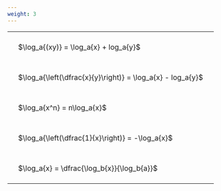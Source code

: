 ```yaml
---
weight: 3
---
```


<style type="text/css">
#T_e6e87 th.col_heading {
  text-align: left;
  font-size: 1em;
}
#T_e6e87 td {
  text-align: left;
  font-size: 1em;
  padding: 1.5em;
}
</style>
<table id="T_e6e87">
  <thead>
  </thead>
  <tbody>
    <tr>
      <td id="T_e6e87_row0_col0" class="data row0 col0" >$\log_a{(xy)} = \log_a{x} + log_a{y}$</td>
    </tr>
    <tr>
      <td id="T_e6e87_row1_col0" class="data row1 col0" >$\log_a{\left(\dfrac{x}{y}\right)} = \log_a{x} - log_a{y}$</td>
    </tr>
    <tr>
      <td id="T_e6e87_row2_col0" class="data row2 col0" >$\log_a{x^n} = n\log_a{x}$</td>
    </tr>
    <tr>
      <td id="T_e6e87_row3_col0" class="data row3 col0" >$\log_a{\left(\dfrac{1}{x}\right)} = -\log_a{x}$</td>
    </tr>
    <tr>
      <td id="T_e6e87_row4_col0" class="data row4 col0" >$\log_a{x} = \dfrac{\log_b{x}}{\log_b{a}}$</td>
    </tr>
  </tbody>
</table>

